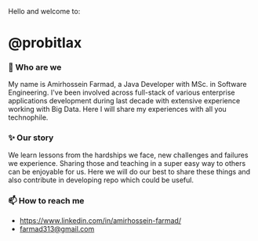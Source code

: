 Hello and welcome to: 
# @probitlax 



### 👀 Who are we
My name is Amirhossein Farmad, a Java Developer with MSc. in Software Engineering. I've been involved across full-stack of various enterprise applications development during last decade with extensive experience working with Big Data. Here I will share my experiences with all you technophile.


### ✨ Our story
We learn lessons from the hardships we face, new challenges and failures we experience. Sharing those and teaching in a super easy way to others can be enjoyable for us. Here we will do our best to share these things and also contribute in developing repo which could be useful.


### 📫 How to reach me
- https://www.linkedin.com/in/amirhossein-farmad/
- farmad313@gmail.com



